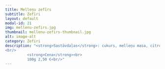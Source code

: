 ```yaml
---
title: Melleņu zefīrs
subtitle: Zefīri
layout: default
modal-id: 21
img: mellenu-zefirs.jpg
thumbnail: mellenu-zefirs-thumbnail.jpg
alt: image-alt
category: Zefiri
description: "<strong>Sastāvdaļas</strong>: cukurs, melleņu masa, citronskābe.<br/>
<br/>
          <strong>Cena</strong><br>
          100g 2,50 €<br/>"
---
```

